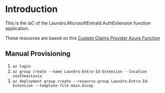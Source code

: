 # Introduction

This is the IaC of the Laundro.MicrosoftEntraId.AuthExtension function application.

These resources are based on this [Custom Claims Provider Azure Function](https://learn.microsoft.com/en-us/entra/identity-platform/custom-extension-tokenissuancestart-setup?tabs=visual-studio%2Cazure-portal&pivots=azure-portal)

## Manual Provisioning

1. `az login`
2. `az group create --name Laundro-Entra-Id-Extension --location southeastasia`
3. `az deployment group create --resource-group Laundro-Entra-Id-Extension --template-file main.bicep`
